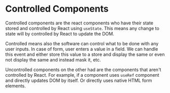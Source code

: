 # Controlled Components

Controlled components are the react components who have their state stored
and controlled by React using `useState`.
This means any change to state will by controlled by React to update the DOM.

Controlled means also the software can control what to be done with any user inputs.
In case of form, user enters a value in a field.
We can handle this event and either store this value to a store and display the same
or even not display the same and instead mask it, etc.

Uncontrolled components on the other had are the components that aren't controlled by React.
For example, if a component uses `useRef` component and directly updates DOM by itself.
Or directly uses native HTML form elements.
